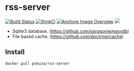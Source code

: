 # rss-server
[![Build Status](https://travis-ci.org/pskuza/rss-server.svg?branch=master)](https://travis-ci.org/pskuza/rss-server)
[![StyleCI](https://github.styleci.io/repos/137868948/shield?branch=master)](https://github.styleci.io/repos/137868948)
[![Anchore Image Overview](https://anchore.io/service/badges/image/f8c8e6ce19f1ff368a5ab198f95c8d275c0cb8a868ebb369b0432ca7a0a88ec7)](https://anchore.io/image/dockerhub/pskuza%2Frss-server%3Amaster)
[![](https://images.microbadger.com/badges/image/pskuza/rss-server:master.svg)](https://hub.docker.com/r/pskuza/rss-server/)


* Sqlite3 database. (https://github.com/paragonie/easydb) 
* File based cache. (https://github.com/doctrine/cache)

## Install

``` sh
docker pull pskuza/rss-server
```